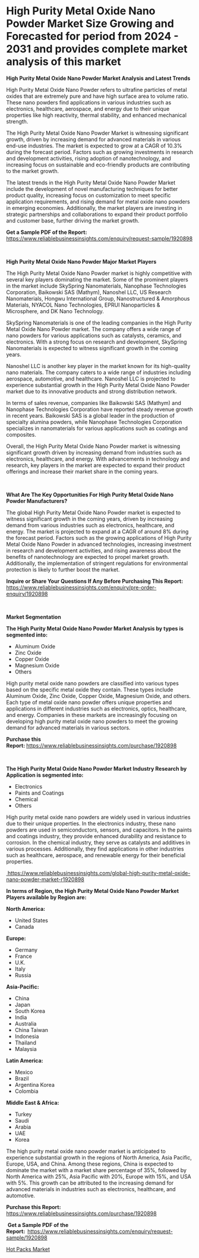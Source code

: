 <p><h1>High Purity Metal Oxide Nano Powder Market Size Growing and Forecasted for period from 2024 - 2031 and provides complete market analysis of this market</h1></p><p><strong>High Purity Metal Oxide Nano Powder Market Analysis and Latest Trends</strong></p>
<p><p>High Purity Metal Oxide Nano Powder refers to ultrafine particles of metal oxides that are extremely pure and have high surface area to volume ratio. These nano powders find applications in various industries such as electronics, healthcare, aerospace, and energy due to their unique properties like high reactivity, thermal stability, and enhanced mechanical strength.</p><p>The High Purity Metal Oxide Nano Powder Market is witnessing significant growth, driven by increasing demand for advanced materials in various end-use industries. The market is expected to grow at a CAGR of 10.3% during the forecast period. Factors such as growing investments in research and development activities, rising adoption of nanotechnology, and increasing focus on sustainable and eco-friendly products are contributing to the market growth.</p><p>The latest trends in the High Purity Metal Oxide Nano Powder Market include the development of novel manufacturing techniques for better product quality, increasing focus on customization to meet specific application requirements, and rising demand for metal oxide nano powders in emerging economies. Additionally, the market players are investing in strategic partnerships and collaborations to expand their product portfolio and customer base, further driving the market growth.</p></p>
<p><strong>Get a Sample PDF of the Report:&nbsp;</strong> <a href="https://www.reliablebusinessinsights.com/enquiry/request-sample/1920898">https://www.reliablebusinessinsights.com/enquiry/request-sample/1920898</a></p>
<p>&nbsp;</p>
<p><strong>High Purity Metal Oxide Nano Powder Major Market Players</strong></p>
<p><p>The High Purity Metal Oxide Nano Powder market is highly competitive with several key players dominating the market. Some of the prominent players in the market include SkySpring Nanomaterials, Nanophase Technologies Corporation, Baikowski SAS (Mathym), Nanoshel LLC, US Research Nanomaterials, Hongwu International Group, Nanostructured & Amorphous Materials, NYACOL Nano Technologies, EPRUI Nanoparticles & Microsphere, and DK Nano Technology.</p><p>SkySpring Nanomaterials is one of the leading companies in the High Purity Metal Oxide Nano Powder market. The company offers a wide range of nano powders for various applications such as catalysts, ceramics, and electronics. With a strong focus on research and development, SkySpring Nanomaterials is expected to witness significant growth in the coming years.</p><p>Nanoshel LLC is another key player in the market known for its high-quality nano materials. The company caters to a wide range of industries including aerospace, automotive, and healthcare. Nanoshel LLC is projected to experience substantial growth in the High Purity Metal Oxide Nano Powder market due to its innovative products and strong distribution network.</p><p>In terms of sales revenue, companies like Baikowski SAS (Mathym) and Nanophase Technologies Corporation have reported steady revenue growth in recent years. Baikowski SAS is a global leader in the production of specialty alumina powders, while Nanophase Technologies Corporation specializes in nanomaterials for various applications such as coatings and composites.</p><p>Overall, the High Purity Metal Oxide Nano Powder market is witnessing significant growth driven by increasing demand from industries such as electronics, healthcare, and energy. With advancements in technology and research, key players in the market are expected to expand their product offerings and increase their market share in the coming years.</p></p>
<p>&nbsp;</p>
<p><strong>What Are The Key Opportunities For High Purity Metal Oxide Nano Powder Manufacturers?</strong></p>
<p><p>The global High Purity Metal Oxide Nano Powder market is expected to witness significant growth in the coming years, driven by increasing demand from various industries such as electronics, healthcare, and energy. The market is projected to expand at a CAGR of around 8% during the forecast period. Factors such as the growing applications of High Purity Metal Oxide Nano Powder in advanced technologies, increasing investment in research and development activities, and rising awareness about the benefits of nanotechnology are expected to propel market growth. Additionally, the implementation of stringent regulations for environmental protection is likely to further boost the market.</p></p>
<p><strong>Inquire or Share Your Questions If Any Before Purchasing This Report:</strong> <a href="https://www.reliablebusinessinsights.com/enquiry/pre-order-enquiry/1920898">https://www.reliablebusinessinsights.com/enquiry/pre-order-enquiry/1920898</a></p>
<p>&nbsp;</p>
<p><strong>Market Segmentation</strong></p>
<p><strong>The High Purity Metal Oxide Nano Powder Market Analysis by types is segmented into:</strong></p>
<p><ul><li>Aluminum Oxide</li><li>Zinc Oxide</li><li>Copper Oxide</li><li>Magnesium Oxide</li><li>Others</li></ul></p>
<p><p>High purity metal oxide nano powders are classified into various types based on the specific metal oxide they contain. These types include Aluminum Oxide, Zinc Oxide, Copper Oxide, Magnesium Oxide, and others. Each type of metal oxide nano powder offers unique properties and applications in different industries such as electronics, optics, healthcare, and energy. Companies in these markets are increasingly focusing on developing high purity metal oxide nano powders to meet the growing demand for advanced materials in various sectors.</p></p>
<p><strong>Purchase this Report:&nbsp;</strong><a href="https://www.reliablebusinessinsights.com/purchase/1920898">https://www.reliablebusinessinsights.com/purchase/1920898</a></p>
<p>&nbsp;</p>
<p><strong>The High Purity Metal Oxide Nano Powder Market Industry Research by Application is segmented into:</strong></p>
<p><ul><li>Electronics</li><li>Paints and Coatings</li><li>Chemical</li><li>Others</li></ul></p>
<p><p>High purity metal oxide nano powders are widely used in various industries due to their unique properties. In the electronics industry, these nano powders are used in semiconductors, sensors, and capacitors. In the paints and coatings industry, they provide enhanced durability and resistance to corrosion. In the chemical industry, they serve as catalysts and additives in various processes. Additionally, they find applications in other industries such as healthcare, aerospace, and renewable energy for their beneficial properties.</p></p>
<p><a href="https://www.reliablebusinessinsights.com/global-high-purity-metal-oxide-nano-powder-market-r1920898">&nbsp;https://www.reliablebusinessinsights.com/global-high-purity-metal-oxide-nano-powder-market-r1920898</a></p>
<p><strong>In terms of Region, the High Purity Metal Oxide Nano Powder Market Players available by Region are:</strong></p>
<p>
    <p> <strong> North America: </strong>
        <ul>
            <li>United States</li>
            <li>Canada</li>
        </ul>
        </p> 
    <p> <strong> Europe: </strong>
        <ul>
            <li>Germany</li>
            <li>France</li>
            <li>U.K.</li>
            <li>Italy</li>
            <li>Russia</li>
        </ul>
        </p> 
    <p> <strong> Asia-Pacific: </strong>
        <ul>
            <li>China</li>
            <li>Japan</li>
            <li>South Korea</li>
            <li>India</li>
            <li>Australia</li>
            <li>China Taiwan</li>
            <li>Indonesia</li>
            <li>Thailand</li>
            <li>Malaysia</li>
        </ul>
        </p> 
    <p> <strong> Latin America: </strong>
        <ul>
            <li>Mexico</li>
            <li>Brazil</li>
            <li>Argentina Korea</li>
            <li>Colombia</li>
        </ul>
        </p> 
    <p> <strong> Middle East & Africa: </strong>
        <ul>
            <li>Turkey</li>
            <li>Saudi</li>
            <li>Arabia</li>
            <li>UAE</li>
            <li>Korea</li>
        </ul>
    </p>
    </p>
<p><p>The high purity metal oxide nano powder market is anticipated to experience substantial growth in the regions of North America, Asia Pacific, Europe, USA, and China. Among these regions, China is expected to dominate the market with a market share percentage of 35%, followed by North America with 25%, Asia Pacific with 20%, Europe with 15%, and USA with 5%. This growth can be attributed to the increasing demand for advanced materials in industries such as electronics, healthcare, and automotive.</p></p>
<p><strong>Purchase this Report: </strong><a href="https://www.reliablebusinessinsights.com/purchase/1920898">https://www.reliablebusinessinsights.com/purchase/1920898</a></p>
<p>&nbsp;<strong>Get a Sample PDF of the Report:&nbsp;&nbsp;</strong><a href="https://www.reliablebusinessinsights.com/enquiry/request-sample/1920898">https://www.reliablebusinessinsights.com/enquiry/request-sample/1920898</a></p>
<p><strong></strong></p>
<p><p><a href="https://issuu.com/reportprime-2/docs/hot-packs-market-size-2030.pptx">Hot Packs Market</a></p></p>